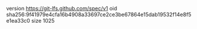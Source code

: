 version https://git-lfs.github.com/spec/v1
oid sha256:9f41979e4cfa16b4908a33697ce2ce3be67864e15dab19532f14e8f5e1ea33c0
size 1025
